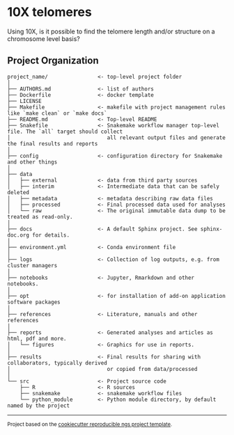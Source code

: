 10X telomeres
==============================

Using 10X, is it possible to find the telomere length and/or structure on a chromosome level basis?

Project Organization
--------------------

```
project_name/                <- top-level project folder
│
├── AUTHORS.md               <- list of authors
├── Dockerfile               <- docker template
├── LICENSE
├── Makefile                 <- makefile with project management rules like `make clean` or `make docs`
├── README.md                <- Top-level README
├── Snakefile                <- Snakemake workflow manager top-level file. The `all` target should collect 
│                               all relevant output files and generate the final results and reports
│
├── config                   <- configuration directory for Snakemake and other things
│
├── data
│   ├── external             <- data from third party sources
│   ├── interim              <- Intermediate data that can be safely deleted
│   ├── metadata             <- metadata describing raw data files
│   ├── processed            <- Final processed data used for analyses
│   └── raw                  <- The original immutable data dump to be treated as read-only.
│
├── docs                     <- A default Sphinx project. See sphinx-doc.org for details.
│
├── environment.yml          <- Conda environment file
│
├── logs                     <- Collection of log outputs, e.g. from cluster managers
│
├── notebooks                <- Jupyter, Rmarkdown and other notebooks.
│
├── opt                      <- for installation of add-on application software packages
│
├── references               <- Literature, manuals and other references
│
├── reports                  <- Generated analyses and articles as html, pdf and more.
│   └── figures              <- Graphics for use in reports.
│
├── results                  <- Final results for sharing with collaborators, typically derived 
│                               or copied from data/processed
│
└── src                      <- Project source code
    ├── R                    <- R sources
    ├── snakemake            <- snakemake workflow files
    └── python_module        <- Python module directory, by default named by the project
```

-------------

<p><small>Project based on the <a target="_blank" href="https://github.com/percyfal/cookiecutter-reproducible-ngs">cookiecutter reproducible ngs project template</a>.</small></p>
